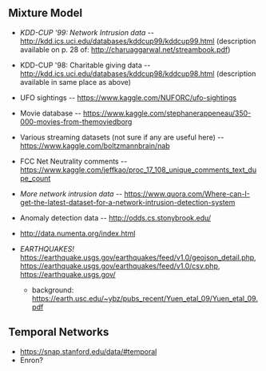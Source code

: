 ## Mixture Model

* *KDD-CUP '99: Network Intrusion data* -- http://kdd.ics.uci.edu/databases/kddcup99/kddcup99.html
  (description available on p. 28 of: http://charuaggarwal.net/streambook.pdf)
* KDD-CUP '98: Charitable giving data -- http://kdd.ics.uci.edu/databases/kddcup98/kddcup98.html
  (description available in same place as above)
* UFO sightings -- https://www.kaggle.com/NUFORC/ufo-sightings
* Movie database -- https://www.kaggle.com/stephanerappeneau/350-000-movies-from-themoviedborg
* Various streaming datasets (not sure if any are useful here) -- https://www.kaggle.com/boltzmannbrain/nab
* FCC Net Neutrality comments -- https://www.kaggle.com/jeffkao/proc_17_108_unique_comments_text_dupe_count

* *More network intrusion data* -- https://www.quora.com/Where-can-I-get-the-latest-dataset-for-a-network-intrusion-detection-system

* Anomaly detection data -- http://odds.cs.stonybrook.edu/

* http://data.numenta.org/index.html
* *EARTHQUAKES!* https://earthquake.usgs.gov/earthquakes/feed/v1.0/geojson_detail.php, https://earthquake.usgs.gov/earthquakes/feed/v1.0/csv.php, https://earthquake.usgs.gov/
  * background: https://earth.usc.edu/~ybz/pubs_recent/Yuen_etal_09/Yuen_etal_09.pdf
  

## Temporal Networks
* https://snap.stanford.edu/data/#temporal
* Enron?

## 
